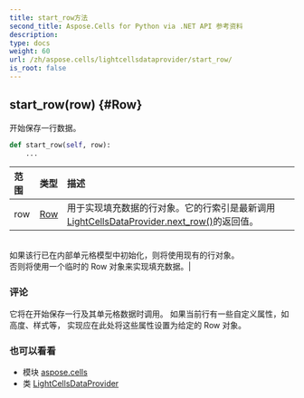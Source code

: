 ```yaml
---
title: start_row方法
second_title: Aspose.Cells for Python via .NET API 参考资料
description:
type: docs
weight: 60
url: /zh/aspose.cells/lightcellsdataprovider/start_row/
is_root: false
---
```

##  start_row(row) {#Row}
开始保存一行数据。



```python
def start_row(self, row):
    ...
```


|范围|类型|描述|
| :- | :- | :- |
| row | [Row](/cells/python-net/zh/aspose.cells/row) |用于实现填充数据的行对象。它的行索引是最新调用[LightCellsDataProvider.next_row()](/cells/python-net/zh/aspose.cells/lightcellsdataprovider/next_row)的返回值。<br/>如果该行已在内部单元格模型中初始化，则将使用现有的行对象。<br/>否则将使用一个临时的 Row 对象来实现填充数据。|
### 评论

它将在开始保存一行及其单元格数据时调用。
如果当前行有一些自定义属性，如高度、样式等，
实现应在此处将这些属性设置为给定的 Row 对象。


### 也可以看看
* 模块 [aspose.cells](../../)
* 类 [LightCellsDataProvider](/cells/python-net/zh/aspose.cells/lightcellsdataprovider)
